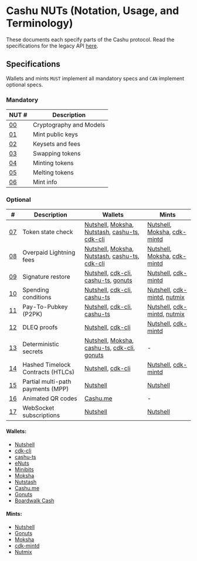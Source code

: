 # Cashu NUTs (Notation, Usage, and Terminology)

These documents each specify parts of the Cashu protocol. Read the specifications for the legacy API [here](https://github.com/cashubtc/nuts/tree/74f26b81b6617db710fa1081eebc0c7203711213).

## Specifications

Wallets and mints `MUST` implement all mandatory specs and `CAN` implement optional specs.

### Mandatory

| NUT #    | Description             |
| -------- | ----------------------- |
| [00][00] | Cryptography and Models |
| [01][01] | Mint public keys        |
| [02][02] | Keysets and fees        |
| [03][03] | Swapping tokens         |
| [04][04] | Minting tokens          |
| [05][05] | Melting tokens          |
| [06][06] | Mint info               |

### Optional

| #        | Description                       | Wallets                                                                     | Mints                                         |
| -------- | --------------------------------- | --------------------------------------------------------------------------- | --------------------------------------------- |
| [07][07] | Token state check                 | [Nutshell][py], [Moksha][moksha], [Nutstash][ns], [cashu-ts][ts], [cdk-cli] | [Nutshell][py], [Moksha][moksha], [cdk-mintd] |
| [08][08] | Overpaid Lightning fees           | [Nutshell][py], [Moksha][moksha], [Nutstash][ns], [cashu-ts][ts], [cdk-cli] | [Nutshell][py], [Moksha][moksha], [cdk-mintd] |
| [09][09] | Signature restore                 | [Nutshell][py], [cdk-cli], [cashu-ts][ts], [gonuts]                         | [Nutshell][py], [cdk-mintd]                   |
| [10][10] | Spending conditions               | [Nutshell][py], [cdk-cli], [cashu-ts][ts]                                   | [Nutshell][py], [cdk-mintd], [nutmix]         |
| [11][11] | Pay-To-Pubkey (P2PK)              | [Nutshell][py], [cdk-cli], [cashu-ts][ts]                                   | [Nutshell][py], [cdk-mintd], [nutmix]         |
| [12][12] | DLEQ proofs                       | [Nutshell][py], [cdk-cli]                                                   | [Nutshell][py], [cdk-mintd]                   |
| [13][13] | Deterministic secrets             | [Nutshell][py], [Moksha][moksha], [cashu-ts][ts], [cdk-cli], [gonuts]       | -                                             |
| [14][14] | Hashed Timelock Contracts (HTLCs) | [Nutshell][py], [cdk-cli]                                                   | [Nutshell][py], [cdk-mintd]                   |
| [15][15] | Partial multi-path payments (MPP) | [Nutshell][py]                                                              | [Nutshell][py]                                |
| [16][16] | Animated QR codes                 | [Cashu.me][cashume]                                                         | -                                             |
| [17][17] | WebSocket subscriptions           | [Nutshell][py]                                                              | [Nutshell][py]                                |

#### Wallets:

- [Nutshell][py]
- [cdk-cli][cdk-cli]
- [cashu-ts][ts]
- [eNuts][enuts]
- [Minibits][minibits]
- [Moksha][moksha]
- [Nutstash][ns]
- [Cashu.me][cashume]
- [Gonuts][gonuts]
- [Boardwalk Cash][bwc]

#### Mints:

- [Nutshell][py]
- [Gonuts][gonuts]
- [Moksha][moksha]
- [cdk-mintd][cdk-mintd]
- [Nutmix][nutmix]

[py]: https://github.com/cashubtc/nutshell
[lnbits]: https://github.com/lnbits/cashu
[cashume]: https://cashu.me
[ns]: https://nutstash.app/
[ts]: https://github.com/cashubtc/cashu-ts
[enuts]: https://github.com/cashubtc/eNuts
[minibits]: https://github.com/minibits-cash/minibits_wallet
[moksha]: https://github.com/ngutech21/moksha
[cdk]: https://github.com/cashubtc/cdk
[cdk-cli]: https://github.com/cashubtc/cdk/tree/main/crates/cdk-cli
[cdk-mintd]: https://github.com/cashubtc/cdk/tree/main/crates/cdk-mintd
[gonuts]: https://github.com/elnosh/gonuts
[nutmix]: https://github.com/lescuer97/nutmix
[bwc]: https://github.com/MakePrisms/boardwalkcash
[00]: 00.md
[01]: 01.md
[02]: 02.md
[03]: 03.md
[04]: 04.md
[05]: 05.md
[06]: 06.md
[07]: 07.md
[08]: 08.md
[09]: 09.md
[10]: 10.md
[11]: 11.md
[12]: 12.md
[13]: 13.md
[14]: 14.md
[15]: 15.md
[16]: 16.md
[17]: 17.md
